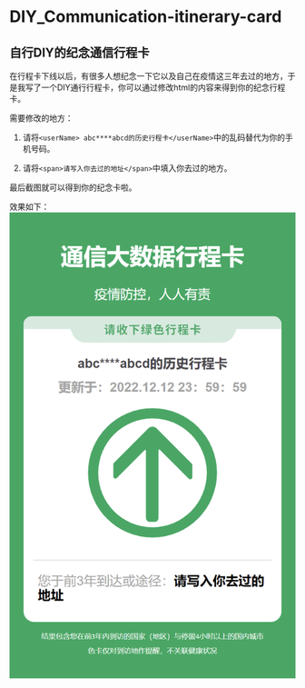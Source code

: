 # DIY_Communication-itinerary-card
## 自行DIY的纪念通信行程卡


在行程卡下线以后，有很多人想纪念一下它以及自己在疫情这三年去过的地方，于是我写了一个DIY通行行程卡，你可以通过修改html的内容来得到你的纪念行程卡。

需要修改的地方：

1. 请将`<userName> abc****abcd的历史行程卡</userName>`中的乱码替代为你的手机号码。
  
2. 请将`<span>请写入你去过的地址</span>`中填入你去过的地方。
  

最后截图就可以得到你的纪念卡啦。

效果如下：
![效果图](https://github.com/Plutoset/DIY_Communication-itinerary-card/blob/master/sample.png "效果图")
